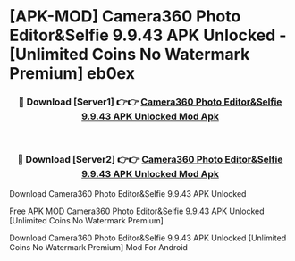 # [APK-MOD] Camera360  Photo Editor&Selfie 9.9.43 APK Unlocked - [Unlimited Coins No Watermark Premium] eb0ex



<div align="center">
<h3>🔴 Download [Server1] 👉👉 <a href="https://momento.my/?title=Camera360__Photo_Editor&Selfie_9.9.43_APK_Unlocked">Camera360  Photo Editor&Selfie 9.9.43 APK Unlocked Mod Apk</a></h3><br>

<h3>🔴 Download [Server2] 👉👉 <a href="https://momento.my/?title=Camera360__Photo_Editor&Selfie_9.9.43_APK_Unlocked">Camera360  Photo Editor&Selfie 9.9.43 APK Unlocked Mod Apk</a></h3>
</div>



Download Camera360  Photo Editor&Selfie 9.9.43 APK Unlocked 

Free APK MOD Camera360  Photo Editor&Selfie 9.9.43 APK Unlocked [Unlimited Coins No Watermark Premium]

Download Camera360  Photo Editor&Selfie 9.9.43 APK Unlocked [Unlimited Coins No Watermark Premium] Mod For Android
